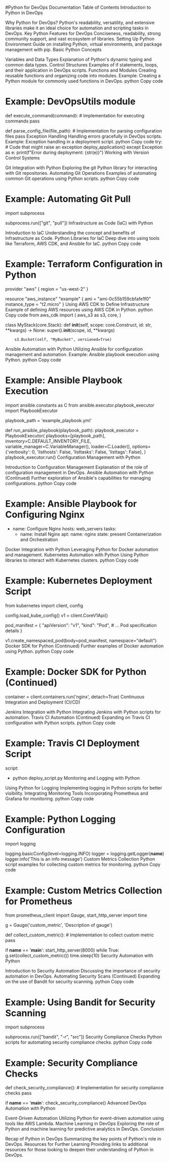 #Python for DevOps Documentation
Table of Contents
Introduction to Python in DevOps

Why Python for DevOps?
Python's readability, versatility, and extensive libraries make it an ideal choice for automation and scripting tasks in DevOps.
Key Python Features for DevOps
Conciseness, readability, strong community support, and vast ecosystem of libraries.
Setting Up Python Environment
Guide on installing Python, virtual environments, and package management with pip.
Basic Python Concepts

Variables and Data Types
Explanation of Python's dynamic typing and common data types.
Control Structures
Examples of if statements, loops, and their application in DevOps scripts.
Functions and Modules
Creating reusable functions and organizing code into modules.
Example: Creating a Python module for commonly used functions in DevOps.
python
Copy code
# Example: DevOpsUtils module
def execute_command(command):
    # Implementation for executing commands
    pass

def parse_config_file(file_path):
    # Implementation for parsing configuration files
    pass
Exception Handling
Handling errors gracefully in DevOps scripts.
Example: Exception handling in a deployment script.
python
Copy code
try:
    # Code that might raise an exception
    deploy_application()
except Exception as e:
    print(f"Error during deployment: {str(e)}")
Working with Version Control Systems

Git Integration with Python
Exploring the git Python library for interacting with Git repositories.
Automating Git Operations
Examples of automating common Git operations using Python scripts.
python
Copy code
# Example: Automating Git Pull
import subprocess

subprocess.run(["git", "pull"])
Infrastructure as Code (IaC) with Python

Introduction to IaC
Understanding the concept and benefits of Infrastructure as Code.
Python Libraries for IaC
Deep dive into using tools like Terraform, AWS CDK, and Ansible for IaC.
python
Copy code
# Example: Terraform Configuration in Python
provider "aws" {
  region = "us-west-2"
}

resource "aws_instance" "example" {
  ami           = "ami-0c55b159cbfafe1f0"
  instance_type = "t2.micro"
}
Using AWS CDK to Define Infrastructure
Example of defining AWS resources using AWS CDK in Python.
python
Copy code
from aws_cdk import (
    aws_s3 as s3,
    core,
)

class MyStack(core.Stack):
    def __init__(self, scope: core.Construct, id: str, **kwargs) -> None:
        super().__init__(scope, id, **kwargs)

        s3.Bucket(self, "MyBucket", versioned=True)
Ansible Automation with Python
Utilizing Ansible for configuration management and automation.
Example: Ansible playbook execution using Python.
python
Copy code
# Example: Ansible Playbook Execution
import ansible.constants as C
from ansible.executor.playbook_executor import PlaybookExecutor

playbook_path = 'example_playbook.yml'

def run_ansible_playbook(playbook_path):
    playbook_executor = PlaybookExecutor(
        playbooks=[playbook_path],
        inventory=C.DEFAULT_INVENTORY_FILE,
        variable_manager=C.VariableManager(),
        loader=C.Loader(),
        options={'verbosity': 0, 'listhosts': False, 'listtasks': False, 'listtags': False},
    )
    playbook_executor.run()
Configuration Management with Python

Introduction to Configuration Management
Explanation of the role of configuration management in DevOps.
Ansible Automation with Python (Continued)
Further exploration of Ansible's capabilities for managing configurations.
python
Copy code
# Example: Ansible Playbook for Configuring Nginx
- name: Configure Nginx
  hosts: web_servers
  tasks:
    - name: Install Nginx
      apt:
        name: nginx
        state: present
Containerization and Orchestration

Docker Integration with Python
Leveraging Python for Docker automation and management.
Kubernetes Automation with Python
Using Python libraries to interact with Kubernetes clusters.
python
Copy code
# Example: Kubernetes Deployment Script
from kubernetes import client, config

config.load_kube_config()
v1 = client.CoreV1Api()

pod_manifest = {
    "apiVersion": "v1",
    "kind": "Pod",
    # ... Pod specification details
}

v1.create_namespaced_pod(body=pod_manifest, namespace="default")
Docker SDK for Python (Continued)
Further examples of Docker automation using Python.
python
Copy code
# Example: Docker SDK for Python (Continued)
container = client.containers.run('nginx', detach=True)
Continuous Integration and Deployment (CI/CD)

Jenkins Integration with Python
Integrating Jenkins with Python scripts for automation.
Travis CI Automation (Continued)
Expanding on Travis CI configuration with Python scripts.
python
Copy code
# Example: Travis CI Deployment Script
script:
  - python deploy_script.py
Monitoring and Logging with Python

Using Python for Logging
Implementing logging in Python scripts for better visibility.
Integrating Monitoring Tools
Incorporating Prometheus and Grafana for monitoring.
python
Copy code
# Example: Python Logging Configuration
import logging

logging.basicConfig(level=logging.INFO)
logger = logging.getLogger(__name__)
logger.info('This is an info message')
Custom Metrics Collection
Python script examples for collecting custom metrics for monitoring.
python
Copy code
# Example: Custom Metrics Collection for Prometheus
from prometheus_client import Gauge, start_http_server
import time

g = Gauge('custom_metric', 'Description of gauge')

def collect_custom_metric():
    # Implementation to collect custom metric
    pass

if __name__ == '__main__':
    start_http_server(8000)
    while True:
        g.set(collect_custom_metric())
        time.sleep(10)
Security Automation with Python

Introduction to Security Automation
Discussing the importance of security automation in DevOps.
Automating Security Scans (Continued)
Expanding on the use of Bandit for security scanning.
python
Copy code
# Example: Using Bandit for Security Scanning
import subprocess

subprocess.run(["bandit", "-r", "src"])
Security Compliance Checks
Python scripts for automating security compliance checks.
python
Copy code
# Example: Security Compliance Checks
def check_security_compliance():
    # Implementation for security compliance checks
    pass

if __name__ == '__main__':
    check_security_compliance()
Advanced DevOps Automation with Python

Event-Driven Automation
Utilizing Python for event-driven automation using tools like AWS Lambda.
Machine Learning in DevOps
Exploring the role of Python and machine learning for predictive analytics in DevOps.
Conclusion

Recap of Python in DevOps
Summarizing the key points of Python's role in DevOps.
Resources for Further Learning
Providing links to additional resources for those looking to deepen their understanding of Python in DevOps.
